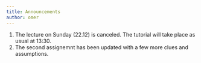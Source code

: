 ```yaml
---
title: Announcements
author: omer
---
```


1. The lecture on Sunday (22.12) is canceled. The tutorial will take place as usual at 13:30.
2. The second assignemnt has been updated with a few more clues and assumptions.
